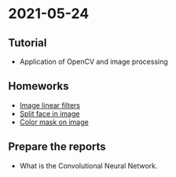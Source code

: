 # 2021-05-24
## Tutorial
* Application of OpenCV and image processing

## Homeworks
* [Image linear filters](https://github.com/prjiang/Image_LinearFilters)
* [Split face in image](https://github.com/prjiang/FaceCropper)
* [Color mask on image](https://github.com/prjiang/Image_ColorMask)

## Prepare the reports
* What is the Convolutional Neural Network.
